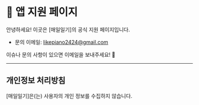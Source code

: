 # 📌 앱 지원 페이지

안녕하세요! 이곳은 [매일일기]의 공식 지원 페이지입니다.  

- 문의 이메일: likepiano2424@gmail.com  

이슈나 문의 사항이 있으면 이메일을 보내주세요! 🚀

---

## 개인정보 처리방침

[매일일기]은(는) 사용자의 개인 정보를 수집하지 않습니다.   

